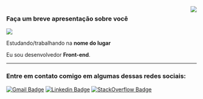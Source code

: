 <img align='right' src="https://github-readme-stats.vercel.app/api?username=iuricode&show_icons=true&title_color=783c00&text_color=af552e&icon_color=783c00&bg_color=f8efd4&cache_seconds=2300">

### Faça um breve apresentação sobre você

<img src="https://img.shields.io/static/v1?label=Overview&message=SEUNOME&color=f8efd4&style=for-the-badge&logo=GitHub">

<p>

Estudando/trabalhando na **nome do lugar**<br/>

Eu sou desenvolvedor **Front-end**.


</p>
<hr>

### Entre em contato comigo em algumas dessas redes sociais:

[![Gmail Badge](https://img.shields.io/badge/-Email-f8efd4?style=flat-square&logo=Gmail&logoColor=783c00&link=mailto:seu-email)](mailto:raphasantiago768@gmail.com)
[![Linkedin Badge](https://img.shields.io/badge/-LinkedIn-f8efd4?style=flat-square&logo=Linkedin&logoColor=783c00&link=link-do-seu-linkedin)](https://www.linkedin.com/in/rafael-santiago-b625b4194/)
[![StackOverflow Badge](https://img.shields.io/badge/-StackOverflow-f8efd4?style=flat-square&logo=StackOverflow&logoColor=783c00&link=link-do-seu-stackoverflow)](https://pt.stackoverflow.com/users/177733/rafael-silva)
